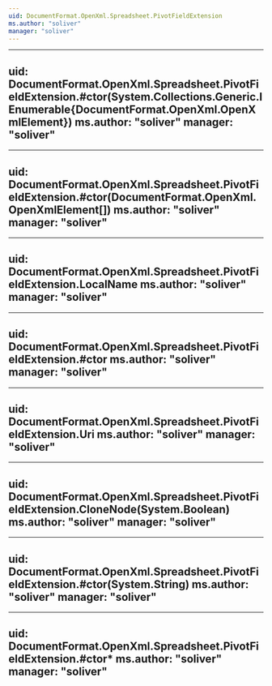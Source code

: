 ```yaml
---
uid: DocumentFormat.OpenXml.Spreadsheet.PivotFieldExtension
ms.author: "soliver"
manager: "soliver"
---
```


---
uid: DocumentFormat.OpenXml.Spreadsheet.PivotFieldExtension.#ctor(System.Collections.Generic.IEnumerable{DocumentFormat.OpenXml.OpenXmlElement})
ms.author: "soliver"
manager: "soliver"
---

---
uid: DocumentFormat.OpenXml.Spreadsheet.PivotFieldExtension.#ctor(DocumentFormat.OpenXml.OpenXmlElement[])
ms.author: "soliver"
manager: "soliver"
---

---
uid: DocumentFormat.OpenXml.Spreadsheet.PivotFieldExtension.LocalName
ms.author: "soliver"
manager: "soliver"
---

---
uid: DocumentFormat.OpenXml.Spreadsheet.PivotFieldExtension.#ctor
ms.author: "soliver"
manager: "soliver"
---

---
uid: DocumentFormat.OpenXml.Spreadsheet.PivotFieldExtension.Uri
ms.author: "soliver"
manager: "soliver"
---

---
uid: DocumentFormat.OpenXml.Spreadsheet.PivotFieldExtension.CloneNode(System.Boolean)
ms.author: "soliver"
manager: "soliver"
---

---
uid: DocumentFormat.OpenXml.Spreadsheet.PivotFieldExtension.#ctor(System.String)
ms.author: "soliver"
manager: "soliver"
---

---
uid: DocumentFormat.OpenXml.Spreadsheet.PivotFieldExtension.#ctor*
ms.author: "soliver"
manager: "soliver"
---
